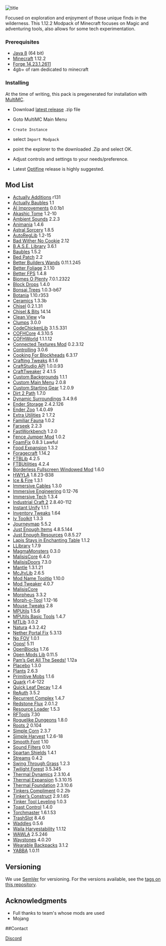 ![title](https://i.gyazo.com/8ccd64269809315663b8b6e2aa3bddc1.png)

Focused on exploration and enjoyment of those unique finds in the wilderness. This 1.12.2 Modpack of Minecraft focuses on Magic and adventuring tools, also allows for some tech experimentation.

### Prerequisites
* [Java 8](https://www.java.com/en/download/manual.jsp) (64 bit)
* [Minecraft](https://minecraft.net/en-us/) 1.12.2
* [Forge 14.23.1.2611](https://files.minecraftforge.net/maven/net/minecraftforge/forge/index_1.12.2.html)
* 4gb+ of ram dedicated to minecraft

### Installing

At the time of writing, this pack is pregenerated for installation with [MultiMC](https://github.com/MultiMC/MultiMC5).

* Download [latest release](https://github.com/BryanBoru/Open-To-Adventure/releases) .zip file
* Goto MultiMC Main Menu
* `Create Instance`
* select `Import Modpack`
* point the explorer to the downloaded .Zip and select OK.
* Adjust controls and settings to your needs/preference.

* Latest [Optifine](http://optifine.net/downloads) release is highly suggested.

## Mod List

* [Actually Additions](https://minecraft.curseforge.com/projects/actually-additions) r131
* [Actually Baubles](https://minecraft.curseforge.com/projects/actually-baubles) 1.1
* [AI Improvements](https://minecraft.curseforge.com/projects/ai-improvements) 0.0.1b1
* [Akashic Tome](https://minecraft.curseforge.com/projects/akashic-tome) 1.2-10
* [Ambient Sounds](https://minecraft.curseforge.com/projects/ambientsounds) 2.2.3
* [Animania](https://minecraft.curseforge.com/projects/animania) 1.4.6
* [Astral Sorcery](https://minecraft.curseforge.com/projects/astral-sorcery) 1.8.5
* [AutoRegLib](https://minecraft.curseforge.com/projects/autoreglib) 1.2-15
* [Bad Wither No Cookie](https://minecraft.curseforge.com/projects/bad-wither-no-cookie-reloaded) 2.12
* [B.A.S.E. Library](https://minecraft.curseforge.com/projects/b-a-s-e) 3.6.1
* [Baubles](https://minecraft.curseforge.com/projects/baubles) 1.5.2
* [Bed Patch](https://minecraft.curseforge.com/projects/bed-patch) 2.2
* [Better Builders Wands](https://minecraft.curseforge.com/projects/better-builders-wands) 0.11.1.245
* [Better Foliage](https://minecraft.curseforge.com/projects/better-foliage) 2.1.10
* [Better FPS](https://minecraft.curseforge.com/projects/betterfps) 1.4.8
* [Biomes O Plenty](https://minecraft.curseforge.com/projects/biomes-o-plenty) 7.0.1.2322
* [Block Drops](https://minecraft.curseforge.com/projects/block-drops-jei-addon) 1.4.0
* [Bonsai Trees](https://minecraft.curseforge.com/projects/bonsai-trees) 1.0.3-b67
* [Botania](https://minecraft.curseforge.com/projects/botania) 1.10.r353
* [Ceramics](https://minecraft.curseforge.com/projects/ceramics) 1.3.3b
* [Chisel](https://minecraft.curseforge.com/projects/chisel) 0.2.1.31
* [Chisel & Bits](https://minecraft.curseforge.com/projects/chisels-bits) 14.14
* [Clean View](https://minecraft.curseforge.com/projects/cleanview) v1a
* [Clumps](https://minecraft.curseforge.com/projects/clumps) 3.0.0
* [CodeChickenLib](https://minecraft.curseforge.com/projects/codechicken-lib-1-8) 3.1.5.331
* [COFHCore](https://minecraft.curseforge.com/projects/cofhcore) 4.3.10.5
* [COFHWorld](https://minecraft.curseforge.com/projects/cofh-world) 1.1.1.12
* [Connected Textures Mod](https://minecraft.curseforge.com/projects/ctm) 0.2.3.12
* [Controlling](https://minecraft.curseforge.com/projects/controlling) 3.0.6
* [Cooking For Blockheads](https://minecraft.curseforge.com/projects/cooking-for-blockheads) 6.3.17
* [Crafting Tweaks](https://minecraft.curseforge.com/projects/crafting-tweaks) 8.1.6
* [CraftStudio API](https://minecraft.curseforge.com/projects/craftstudio-api) 1.0.0.93
* [CraftTweaker](https://minecraft.curseforge.com/projects/crafttweaker) 2 4.1.5
* [Custom Backgrounds](https://minecraft.curseforge.com/projects/custom-backgrounds) 1.1.1
* [Custom Main Menu](https://minecraft.curseforge.com/projects/custom-main-menu) 2.0.8
* [Custom Starting Gear](https://minecraft.curseforge.com/projects/custom-starter-gear) 1.2.0.9
* [Dirt 2 Path](https://minecraft.curseforge.com/projects/dirt2path) 1.7.0
* [Dynamic Surroundings](https://minecraft.curseforge.com/projects/dynamic-surroundings) 3.4.9.6
* [Ender Storage](https://minecraft.curseforge.com/projects/ender-storage-1-8) 2.4.2.126
* [Ender Zoo](https://minecraft.curseforge.com/projects/ender-zoo) 1.4.0.49
* [Extra Utilities](https://minecraft.curseforge.com/projects/extra-utilities) 2 1.7.2
* [Familiar Fauna](https://minecraft.curseforge.com/projects/familiar-fauna) 1.0.2
* [Farseek](https://minecraft.curseforge.com/projects/farseek) 2.2.3
* [FastWorkbench](https://minecraft.curseforge.com/projects/fastworkbench) 1.2.0
* [Fence Jumper Mod](https://minecraft.curseforge.com/projects/fence-jumper) 1.0.2
* [FoamFix](https://unascribed.com/foamfix/) 0.8.3 Lawful
* [Food Expansion](https://minecraft.curseforge.com/projects/food-expansion) 1.3.2
* [Foragecraft](https://minecraft.curseforge.com/projects/foragecraft) 1.14.2
* [FTBLib](https://minecraft.curseforge.com/projects/ftblib) 4.2.5
* [FTBUtilities](https://minecraft.curseforge.com/projects/ftb-utilities) 4.2.4
* [Borderless Fullscreen Windowed Mod](https://minecraft.curseforge.com/projects/fullscreen-windowed-borderless-for-minecraft) 1.6.0
* [HWYLA](https://minecraft.curseforge.com/projects/hwyla) 1.8.23-B38
* [Ice & Fire](https://minecraft.curseforge.com/projects/ice-and-fire-dragons-in-a-whole-new-light) 1.3.1
* [Immersive Cables](https://minecraft.curseforge.com/projects/immersive-cables) 1.3.0
* [Immersive Engineering](https://minecraft.curseforge.com/projects/immersive-engineering) 0.12-76
* [Immersive Tech](https://minecraft.curseforge.com/projects/immersive-tech) 1.3.4
* [Industrial Craft 2](https://minecraft.curseforge.com/projects/industrial-craft) 2.8.40-112
* [Instant Unify](https://minecraft.curseforge.com/projects/instantunify) 1.1.1
* [Inventory Tweaks](https://minecraft.curseforge.com/projects/inventory-tweaks) 1.64
* [Iv Toolkit](https://minecraft.curseforge.com/projects/ivtoolkit) 1.3.3
* [Journeymap](https://journeymap.info/Home) 5.5.2
* [Just Enough Items](https://minecraft.curseforge.com/projects/jei) 4.8.5.144
* [Just Enough Resources](https://minecraft.curseforge.com/projects/just-enough-resources-jer) 0.8.5.27
* [Lapis Stays in Enchanting Table](https://minecraft.curseforge.com/projects/lapis-stays-in-the-enchanting-table) 1.1.2
* [LLibrary](https://minecraft.curseforge.com/projects/llibrary) 1.7.9
* [MagmaMonsters](https://minecraft.curseforge.com/projects/magma-monsters) 0.3.0
* [MalisisCore](https://minecraft.curseforge.com/projects/malisiscore) 6.4.0
* [MalisisDoors](https://minecraft.curseforge.com/projects/malisisdoors) 7.3.0
* [Mantle](https://minecraft.curseforge.com/projects/mantle) 1.3.1.21
* [McJtyLib](https://minecraft.curseforge.com/projects/mcjtylib) 2.6.5
* [Mod Name Tooltip](https://minecraft.curseforge.com/projects/mod-name-tooltip) 1.10.0
* [Mod Tweaker](https://minecraft.curseforge.com/projects/modtweaker) 4.0.7
* [MalisisCore](https://minecraft.curseforge.com/projects/malisiscore) 
* [Morpheus](https://minecraft.curseforge.com/projects/morpheus) 3.3.2
* [Morph-o-Tool](https://minecraft.curseforge.com/projects/morph-o-tool) 1.12-16
* [Mouse Tweaks](https://minecraft.curseforge.com/projects/mouse-tweaks) 2.8
* [MPUtils](https://minecraft.curseforge.com/projects/mputils) 1.5.6
* [MPUtils Basic Tools](https://minecraft.curseforge.com/projects/mputils-basic-tools) 1.4.7 
* [MTLib](https://minecraft.curseforge.com/projects/mtlib) 3.0.2
* [Natura](https://minecraft.curseforge.com/projects/natura) 4.3.2.42
* [Nether Portal Fix](https://minecraft.curseforge.com/projects/netherportalfix) 5.3.13
* [No FOV](https://minecraft.curseforge.com/projects/nofov) 1.0.1
* [Oops!](https://minecraft.curseforge.com/projects/oops) 5.11
* [OpenBlocks](https://minecraft.curseforge.com/projects/openblocks) 1.7.6
* [Open Mods Lib](https://minecraft.curseforge.com/projects/openmodslib) 0.11.5
* [Pam’s Get All The Seeds!](https://minecraft.curseforge.com/projects/pams-get-all-the-seeds) 1.12a
* [Placebo](https://minecraft.curseforge.com/projects/placebo) 1.3.0
* [Plants](https://minecraft.curseforge.com/projects/plants) 2.6.3
* [Primitive Mobs](https://minecraft.curseforge.com/projects/primitive-mobs) 1.1.6
* [Quark](https://minecraft.curseforge.com/projects/quark) r1.4-122
* [Quick Leaf Decay](https://minecraft.curseforge.com/projects/quick-leaf-decay) 1.2.4
* [ReAuth](https://minecraft.curseforge.com/projects/reauth) 3.5.2
* [Recurrent Complex](https://minecraft.curseforge.com/projects/recurrent-complex) 1.4.7
* [Redstone Flux](https://minecraft.curseforge.com/projects/redstone-flux) 2.0.1.2
* [Resource Loader](https://minecraft.curseforge.com/projects/resource-loader) 1.5.3
* [RFTools](https://minecraft.curseforge.com/projects/rftools) 7.30
* [Roguelike Dungeons](https://minecraft.curseforge.com/projects/roguelike-dungeons) 1.8.0
* [Roots 2](https://minecraft.curseforge.com/projects/roots) 0.104
* [Simple Corn](https://minecraft.curseforge.com/projects/simple-corn) 2.3.7
* [Simple Harvest](https://minecraft.curseforge.com/projects/simpleharvest) 1.2.6-18
* [Smooth Font](https://minecraft.curseforge.com/projects/smooth-font) 1.10
* [Sound Filters](https://minecraft.curseforge.com/projects/sound-filters) 0.10
* [Spartan Shields](https://minecraft.curseforge.com/projects/spartan-shields) 1.4.1
* [Streams](https://minecraft.curseforge.com/projects/streams) 0.4.2
* [Swing Through Grass](https://minecraft.curseforge.com/projects/swingthroughgrass) 1.2.3
* [Twilight Forest](https://minecraft.curseforge.com/projects/swingthroughgrass) 3.5.345
* [Thermal Dynamics](https://minecraft.curseforge.com/projects/thermal-dynamics) 2.3.10.4
* [Thermal Expansion](https://minecraft.curseforge.com/projects/thermalexpansion) 5.3.10.15
* [Thermal Foundation](https://minecraft.curseforge.com/projects/thermal-foundation) 2.3.10.6
* [Tinkers Compliment](https://minecraft.curseforge.com/projects/tinkers-complement) 0.2.2b
* [Tinker’s Construct](https://minecraft.curseforge.com/projects/tinkers-construct) 2.9.1.65
* [Tinker Tool Leveling](https://minecraft.curseforge.com/projects/tinkers-tool-leveling) 1.0.3
* [Toast Control](https://minecraft.curseforge.com/projects/toast-control) 1.4.0
* [Torchmaster](https://minecraft.curseforge.com/projects/torchmaster) 1.6.1.53
* [TrashSlot](https://minecraft.curseforge.com/projects/trashslot) 8.4.6
* [Waddles](https://minecraft.curseforge.com/projects/waddles) 0.5.6
* [Waila Harvestability](https://minecraft.curseforge.com/projects/waila-harvestability) 1.1.12
* [WAWLA](https://minecraft.curseforge.com/projects/wawla-what-are-we-looking-at) 2.5.246
* [Waystones](https://minecraft.curseforge.com/projects/waystones) 4.0.20
* [Wearable Backpacks](https://minecraft.curseforge.com/projects/wearable-backpacks) 3.1.2
* [YABBA](https://minecraft.curseforge.com/projects/yabba) 1.0.11

## Versioning

We use [SemVer](http://semver.org/) for versioning. For the versions available, see the [tags on this repository](https://github.com/BryanBoru/Open-To-Adventure/tags).

## Acknowledgments

* Full thanks to team's whose mods are used
* Mojang



##Contact

[Discord](https://discord.gg/xvtCXe4)
